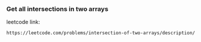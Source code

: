 ### Get all intersections in two arrays

leetcode link:

    https://leetcode.com/problems/intersection-of-two-arrays/description/